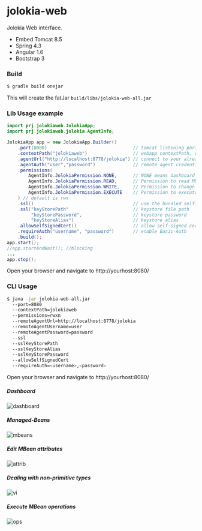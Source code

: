 # jolokia-web

Jolokia Web interface.
  - Embed Tomcat 8.5
  - Spring 4.3
  - Angular 1.6
  - Bootstrap 3

### Build
```sh
$ gradle build onejar
```
This will create the fatJar `build/libs/jolokia-web-all.jar`

### Lib Usage example
```java
import prj.jolokiaweb.JolokiaApp;
import prj.jolokiaweb.jolokia.AgentInfo;

JolokiaApp app = new JolokiaApp.Builder()
    .port(8080)                                // tomcat listening port, default: 8080
    .contextPath("jolokiaweb")                 // webapp contextPath, default is the root path
    .agentUrl("http://localhost:8778/jolokia") // connect to your already running jolokia-jvm-agent
    .agentAuth("user","password")              // remote agent credentials
    .permissions(
        AgentInfo.JolokiaPermission.NONE,      // NONE means dashboard only
        AgentInfo.JolokiaPermission.READ,      // Permission to read MBean values
        AgentInfo.JolokiaPermission.WRITE,     // Permission to change MBean values
        AgentInfo.JolokiaPermission.EXECUTE    // Permission to execute MBean operations
    ) // default is rwx
    .ssl()                                     // use the bundled self-signed cert
    .ssl("keyStorePath"                        // keystore file path
         "keyStorePassword",                   // keystore password
         "keyStoreAlias")                      // keystore alias
    .allowSelfSignedCert()                     // allow self-signed cert
    .requireAuth("username", "password")       // enable Basic-Auth
    .build();
app.start();
//app.startAndWait(); //blocking
...
app.stop();
```
Open your browser and navigate to http://yourhost:8080/
### CLI Usage
```sh
$ java -jar jolokia-web-all.jar
  --port=8080
  --contextPath=jolokiaweb
  --permissions=rwxn
  --remoteAgentUrl=http://localhost:8778/jolokia
  --remoteAgentUsername=user
  --remoteAgentPassword=password
  --ssl
  --sslKeyStorePath
  --sslKeyStoreAlias
  --sslKeyStorePassword
  --allowSelfSignedCert
  --requireAuth=<username>,<password>
```
Open your browser and navigate to http://yourhost:8080/

##### Dashboard
![dashboard](https://user-images.githubusercontent.com/9130989/30425931-0913f2c8-994b-11e7-9a44-7190678ca021.jpg)
##### Managed-Beans
![mbeans](https://user-images.githubusercontent.com/9130989/30425944-14129684-994b-11e7-8b4c-211d22b6b089.jpg)
##### Edit MBean attributes
![attrib](https://user-images.githubusercontent.com/9130989/30425953-19fd0246-994b-11e7-91b8-36ed09b7e777.jpg)
##### Dealing with non-primitive types
![vi](https://user-images.githubusercontent.com/9130989/30426095-1e42c4e4-994b-11e7-9648-136b39fb0033.jpg)
##### Execute MBean operations
![ops](https://user-images.githubusercontent.com/9130989/30426131-2d511e4a-994b-11e7-895f-a015bae4b809.jpg)

